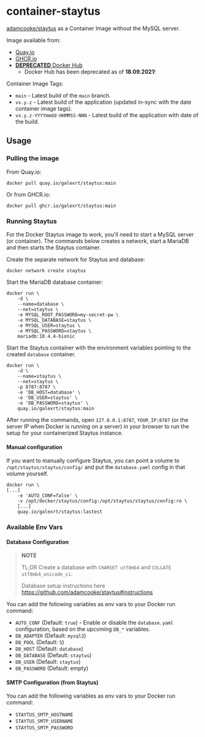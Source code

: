 # container-staytus

[adamcooke/staytus](https://github.com/adamcooke/staytus) as a Container Image without the MySQL server.

Image available from:

* [Quay.io](https://quay.io/repository/galexrt/staytus)
* [GHCR.io](https://github.com/galexrt/container-staytus/pkgs/container/staytus)
* [**DEPRECATED** Docker Hub](https://hub.docker.com/r/galexrt/staytus)
  * Docker Hub has been deprecated as of **18.09.2021**!

Container Image Tags:

* `main` - Latest build of the `main` branch.
* `vx.y.z` - Latest build of the application (updated in-sync with the date container image tags).
* `vx.y.z-YYYYmmdd-HHMMSS-NNN` - Latest build of the application with date of the build.

## Usage

### Pulling the image

From Quay.io:

```console
docker pull quay.io/galexrt/staytus:main
```
Or from GHCR.io:

```console
docker pull ghcr.io/galexrt/staytus:main
```

### Running Staytus

For the Docker Staytus image to work, you'll need to start a MySQL server (or container).
The commands below creates a network, start a MariaDB and then starts the Staytus container.

Create the separate network for Staytus and database:

```console
docker network create staytus
```

Start the MariaDB database container:

```console
docker run \
    -d \
    --name=database \
    --net=staytus \
    -e MYSQL_ROOT_PASSWORD=my-secret-pw \
    -e MYSQL_DATABASE=staytus \
    -e MYSQL_USER=staytus \
    -e MYSQL_PASSWORD=staytus \
    mariadb:10.4.4-bionic
```

Start the Staytus container with the environment variables pointing to the created `database` container.

```console
docker run \
    -d \
    --name=staytus \
    --net=staytus \
    -p 8787:8787 \
    -e 'DB_HOST=database' \
    -e 'DB_USER=staytus' \
    -e 'DB_PASSWORD=staytus' \
    quay.io/galexrt/staytus:main
```

After running the commands, open `127.0.0.1:8787`, `YOUR_IP:8787` (or the server IP when Docker is running on a server) in your browser to run the setup for your containerized Staytus instance.

#### Manual configuration

If you want to manually configure Staytus, you can point a volume to `/opt/staytus/staytus/config/`  and put the `database.yaml` config in that volume yourself.

```console
docker run \
[...]
    -e 'AUTO_CONF=false' \
    -v /opt/docker/staytus/config:/opt/staytus/staytus/config:ro \
    [...]
    quay.io/galexrt/staytus:lastest
```

### Available Env Vars

#### Database Configuration

> **NOTE**
>
> TL;DR Create a database with `CHARSET utf8mb4` and `COLLATE utf8mb4_unicode_ci`.
>
> Database setup instructions here https://github.com/adamcooke/staytus#instructions

You can add the following variables as env vars to your Docker run command:

* `AUTO_CONF` (Default: `true`) - Enable or disable the `database.yaml` configuration, based on the upcoming `DB_*` variables.
* `DB_ADAPTER` (Default: `mysql2`)
* `DB_POOL` (Default: `5`)
* `DB_HOST` (Default: `database`)
* `DB_DATABASE` (Default: `staytus`)
* `DB_USER` (Default: `staytus`)
* `DB_PASSWORD` (Default: empty)

#### SMTP Configuration (from Staytus)

You can add the following variables as env vars to your Docker run command:

* `STAYTUS_SMTP_HOSTNAME`
* `STAYTUS_SMTP_USERNAME`
* `STAYTUS_SMTP_PASSWORD`
